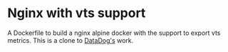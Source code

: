 # Nginx with vts support
A Dockerfile to build a nginx alpine docker with the support to export vts metrics.
This is a clone to [DataDog's](https://github.com/DataDog/docker-library/tree/master/nginx-vts) work.
